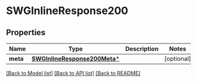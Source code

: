 # SWGInlineResponse200

## Properties
Name | Type | Description | Notes
------------ | ------------- | ------------- | -------------
**meta** | [**SWGInlineResponse200Meta***](SWGInlineResponse200Meta.md) |  | [optional] 

[[Back to Model list]](../README.md#documentation-for-models) [[Back to API list]](../README.md#documentation-for-api-endpoints) [[Back to README]](../README.md)


